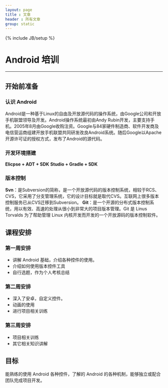 ```yaml
---
layout: page
title : 文章
header : 所有文章
group: static
---
```

{% include JB/setup %}

# Android 培训
---

## 开始前准备

### 认识 Android 
Android是一种基于Linux的自由及开放源代码的操作系统，由Google公司和开放手机联盟领导及开发。Android操作系统最初由Andy Rubin开发，主要支持手机。2005年8月由Google收购注资。Google与84家硬件制造商、软件开发商及电信营运商组建开放手机联盟共同研发改良Android系统。随后Google以Apache开源许可证的授权方式，发布了Android的源代码。

### 开发环境搭建
**Elicpse + ADT + SDK**
**Studio + Gradle + SDK**

### 版本控制 
**Svn**：是Subversion的简称，是一个开放源代码的版本控制系统，相较于RCS、CVS，它采用了分支管理系统，它的设计目标就是取代CVS。互联网上很多版本控制服务已从CVS迁移到Subversion。
**Git**：是一个开源的分布式版本控制系统，用以有效、高速的处理从很小到非常大的项目版本管理。Git 是 Linus Torvalds 为了帮助管理 Linux 内核开发而开发的一个开放源码的版本控制软件。

## 课程安排

### 第一周安排
* 讲解 Android 基础，介绍各种控件的使用。
* 介绍如何使用版本控件工具
* 自行选题，作为个人考核总结

### 第二周安排
* 深入了安卓，自定义控件。
* 动画的使用
* 进行项目相关训练

### 第三周安排
* 项目相关训练
* 其它相关知识讲解

## 目标
能熟练的使用 Android 各种控件，了解的 Android 的各种机制，能够独立或配合团队完成项目开发。

